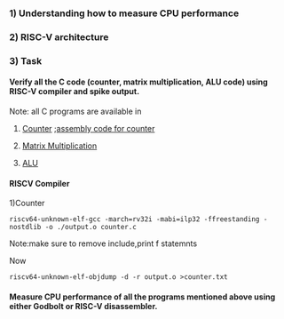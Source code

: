 ### 1) Understanding how to measure CPU performance


### 2) RISC-V architecture


### 3) Task

####  Verify all the C code (counter, matrix multiplication, ALU code) using RISC-V compiler and spike output.

Note: all C programs are available in 

1) [Counter](../week1/part_a/counter.c)  ;[assembly code for counter](../week1/counter.asm.png)

2) [Matrix Multiplication](../week1/part_a/matrix_mul.c)

3) [ALU](../week1/part_b/alu.c)

####  RISCV Compiler
 1)Counter
  ```   
  riscv64-unknown-elf-gcc -march=rv32i -mabi=ilp32 -ffreestanding -nostdlib -o ./output.o counter.c
  ```
  Note:make sure to remove include,print f statemnts



  Now 
 ```
 riscv64-unknown-elf-objdump -d -r output.o >counter.txt

 ```

#### Measure CPU performance of all the programs mentioned above using either Godbolt or RISC-V disassembler.
